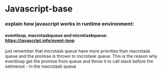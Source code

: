 # Javascript-base

### explain how javascript works in runtime environment:
#### eventloop, macrotaskqueue and microtaskqueue: https://javascript.info/event-loop

just remember that microtask queue have more priorities than macrotask queue
and the promise is thrown to microtask queue. This is the reason why eventloop get the promise from queue and throw it to call stack before the setimeout - in the macrotask queue

